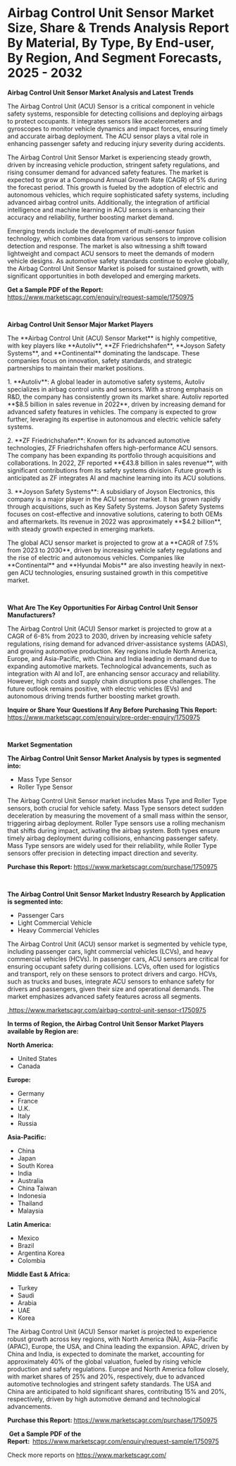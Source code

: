 <p><h1>Airbag Control Unit Sensor Market Size, Share & Trends Analysis Report By Material, By Type, By End-user, By Region, And Segment Forecasts, 2025 - 2032</h1></p><p><strong>Airbag Control Unit Sensor Market Analysis and Latest Trends</strong></p>
<p><p>The Airbag Control Unit (ACU) Sensor is a critical component in vehicle safety systems, responsible for detecting collisions and deploying airbags to protect occupants. It integrates sensors like accelerometers and gyroscopes to monitor vehicle dynamics and impact forces, ensuring timely and accurate airbag deployment. The ACU sensor plays a vital role in enhancing passenger safety and reducing injury severity during accidents.</p><p>The Airbag Control Unit Sensor Market is experiencing steady growth, driven by increasing vehicle production, stringent safety regulations, and rising consumer demand for advanced safety features. The market is expected to grow at a Compound Annual Growth Rate (CAGR) of 5% during the forecast period. This growth is fueled by the adoption of electric and autonomous vehicles, which require sophisticated safety systems, including advanced airbag control units. Additionally, the integration of artificial intelligence and machine learning in ACU sensors is enhancing their accuracy and reliability, further boosting market demand.</p><p>Emerging trends include the development of multi-sensor fusion technology, which combines data from various sensors to improve collision detection and response. The market is also witnessing a shift toward lightweight and compact ACU sensors to meet the demands of modern vehicle designs. As automotive safety standards continue to evolve globally, the Airbag Control Unit Sensor Market is poised for sustained growth, with significant opportunities in both developed and emerging markets.</p></p>
<p><strong>Get a Sample PDF of the Report:&nbsp;</strong> <a href="https://www.marketscagr.com/enquiry/request-sample/1750975?utm_campaign=1895&utm_medium=2&utm_source=Github&utm_content=ia&utm_term=22012025&utm_id=airbag-control-unit-sensor">https://www.marketscagr.com/enquiry/request-sample/1750975</a></p>
<p>&nbsp;</p>
<p><strong>Airbag Control Unit Sensor Major Market Players</strong></p>
<p><p>The **Airbag Control Unit (ACU) Sensor Market** is highly competitive, with key players like **Autoliv**, **ZF Friedrichshafen**, **Joyson Safety Systems**, and **Continental** dominating the landscape. These companies focus on innovation, safety standards, and strategic partnerships to maintain their market positions.</p><p>1. **Autoliv**: A global leader in automotive safety systems, Autoliv specializes in airbag control units and sensors. With a strong emphasis on R&D, the company has consistently grown its market share. Autoliv reported **$8.5 billion in sales revenue in 2022**, driven by increasing demand for advanced safety features in vehicles. The company is expected to grow further, leveraging its expertise in autonomous and electric vehicle safety systems.</p><p>2. **ZF Friedrichshafen**: Known for its advanced automotive technologies, ZF Friedrichshafen offers high-performance ACU sensors. The company has been expanding its portfolio through acquisitions and collaborations. In 2022, ZF reported **€43.8 billion in sales revenue**, with significant contributions from its safety systems division. Future growth is anticipated as ZF integrates AI and machine learning into its ACU solutions.</p><p>3. **Joyson Safety Systems**: A subsidiary of Joyson Electronics, this company is a major player in the ACU sensor market. It has grown rapidly through acquisitions, such as Key Safety Systems. Joyson Safety Systems focuses on cost-effective and innovative solutions, catering to both OEMs and aftermarkets. Its revenue in 2022 was approximately **$4.2 billion**, with steady growth expected in emerging markets.</p><p>The global ACU sensor market is projected to grow at a **CAGR of 7.5% from 2023 to 2030**, driven by increasing vehicle safety regulations and the rise of electric and autonomous vehicles. Companies like **Continental** and **Hyundai Mobis** are also investing heavily in next-gen ACU technologies, ensuring sustained growth in this competitive market.</p></p>
<p>&nbsp;</p>
<p><strong>What Are The Key Opportunities For Airbag Control Unit Sensor Manufacturers?</strong></p>
<p><p>The Airbag Control Unit (ACU) Sensor market is projected to grow at a CAGR of 6-8% from 2023 to 2030, driven by increasing vehicle safety regulations, rising demand for advanced driver-assistance systems (ADAS), and growing automotive production. Key regions include North America, Europe, and Asia-Pacific, with China and India leading in demand due to expanding automotive markets. Technological advancements, such as integration with AI and IoT, are enhancing sensor accuracy and reliability. However, high costs and supply chain disruptions pose challenges. The future outlook remains positive, with electric vehicles (EVs) and autonomous driving trends further boosting market growth.</p></p>
<p><strong>Inquire or Share Your Questions If Any Before Purchasing This Report:</strong> <a href="https://www.marketscagr.com/enquiry/pre-order-enquiry/1750975?utm_campaign=1895&utm_medium=2&utm_source=Github&utm_content=ia&utm_term=22012025&utm_id=airbag-control-unit-sensor">https://www.marketscagr.com/enquiry/pre-order-enquiry/1750975</a></p>
<p>&nbsp;</p>
<p><strong>Market Segmentation</strong></p>
<p><strong>The Airbag Control Unit Sensor Market Analysis by types is segmented into:</strong></p>
<p><ul><li>Mass Type Sensor</li><li>Roller Type Sensor</li></ul></p>
<p><p>The Airbag Control Unit Sensor market includes Mass Type and Roller Type sensors, both crucial for vehicle safety. Mass Type sensors detect sudden deceleration by measuring the movement of a small mass within the sensor, triggering airbag deployment. Roller Type sensors use a rolling mechanism that shifts during impact, activating the airbag system. Both types ensure timely airbag deployment during collisions, enhancing passenger safety. Mass Type sensors are widely used for their reliability, while Roller Type sensors offer precision in detecting impact direction and severity.</p></p>
<p><strong>Purchase this Report:&nbsp;</strong><a href="https://www.marketscagr.com/purchase/1750975?utm_campaign=1895&utm_medium=2&utm_source=Github&utm_content=ia&utm_term=22012025&utm_id=airbag-control-unit-sensor">https://www.marketscagr.com/purchase/1750975</a></p>
<p>&nbsp;</p>
<p><strong>The Airbag Control Unit Sensor Market Industry Research by Application is segmented into:</strong></p>
<p><ul><li>Passenger Cars</li><li>Light Commercial Vehicle</li><li>Heavy Commercial Vehicles</li></ul></p>
<p><p>The Airbag Control Unit (ACU) sensor market is segmented by vehicle type, including passenger cars, light commercial vehicles (LCVs), and heavy commercial vehicles (HCVs). In passenger cars, ACU sensors are critical for ensuring occupant safety during collisions. LCVs, often used for logistics and transport, rely on these sensors to protect drivers and cargo. HCVs, such as trucks and buses, integrate ACU sensors to enhance safety for drivers and passengers, given their size and operational demands. The market emphasizes advanced safety features across all segments.</p></p>
<p><a href="https://www.marketscagr.com/airbag-control-unit-sensor-r1750975?utm_campaign=1895&utm_medium=2&utm_source=Github&utm_content=ia&utm_term=22012025&utm_id=airbag-control-unit-sensor">&nbsp;https://www.marketscagr.com/airbag-control-unit-sensor-r1750975</a></p>
<p><strong>In terms of Region, the Airbag Control Unit Sensor Market Players available by Region are:</strong></p>
<p>
    <p> <strong> North America: </strong>
        <ul>
            <li>United States</li>
            <li>Canada</li>
        </ul>
        </p> 
    <p> <strong> Europe: </strong>
        <ul>
            <li>Germany</li>
            <li>France</li>
            <li>U.K.</li>
            <li>Italy</li>
            <li>Russia</li>
        </ul>
        </p> 
    <p> <strong> Asia-Pacific: </strong>
        <ul>
            <li>China</li>
            <li>Japan</li>
            <li>South Korea</li>
            <li>India</li>
            <li>Australia</li>
            <li>China Taiwan</li>
            <li>Indonesia</li>
            <li>Thailand</li>
            <li>Malaysia</li>
        </ul>
        </p> 
    <p> <strong> Latin America: </strong>
        <ul>
            <li>Mexico</li>
            <li>Brazil</li>
            <li>Argentina Korea</li>
            <li>Colombia</li>
        </ul>
        </p> 
    <p> <strong> Middle East & Africa: </strong>
        <ul>
            <li>Turkey</li>
            <li>Saudi</li>
            <li>Arabia</li>
            <li>UAE</li>
            <li>Korea</li>
        </ul>
    </p>
    </p>
<p><p>The Airbag Control Unit (ACU) Sensor market is projected to experience robust growth across key regions, with North America (NA), Asia-Pacific (APAC), Europe, the USA, and China leading the expansion. APAC, driven by China and India, is expected to dominate the market, accounting for approximately 40% of the global valuation, fueled by rising vehicle production and safety regulations. Europe and North America follow closely, with market shares of 25% and 20%, respectively, due to advanced automotive technologies and stringent safety standards. The USA and China are anticipated to hold significant shares, contributing 15% and 20%, respectively, driven by high automotive demand and technological advancements.</p></p>
<p><strong>Purchase this Report: </strong><a href="https://www.marketscagr.com/purchase/1750975?utm_campaign=1895&utm_medium=2&utm_source=Github&utm_content=ia&utm_term=22012025&utm_id=airbag-control-unit-sensor">https://www.marketscagr.com/purchase/1750975</a></p>
<p>&nbsp;<strong>Get a Sample PDF of the Report:&nbsp;&nbsp;</strong><a href="https://www.marketscagr.com/enquiry/request-sample/1750975?utm_campaign=1895&utm_medium=2&utm_source=Github&utm_content=ia&utm_term=22012025&utm_id=airbag-control-unit-sensor">https://www.marketscagr.com/enquiry/request-sample/1750975</a></p>
<p><strong></strong></p>
<p>Check more reports on <a href="https://www.marketscagr.com/?utm_campaign=1895&utm_medium=2&utm_source=Github&utm_content=ia&utm_term=22012025&utm_id=airbag-control-unit-sensor">https://www.marketscagr.com/</a></p>